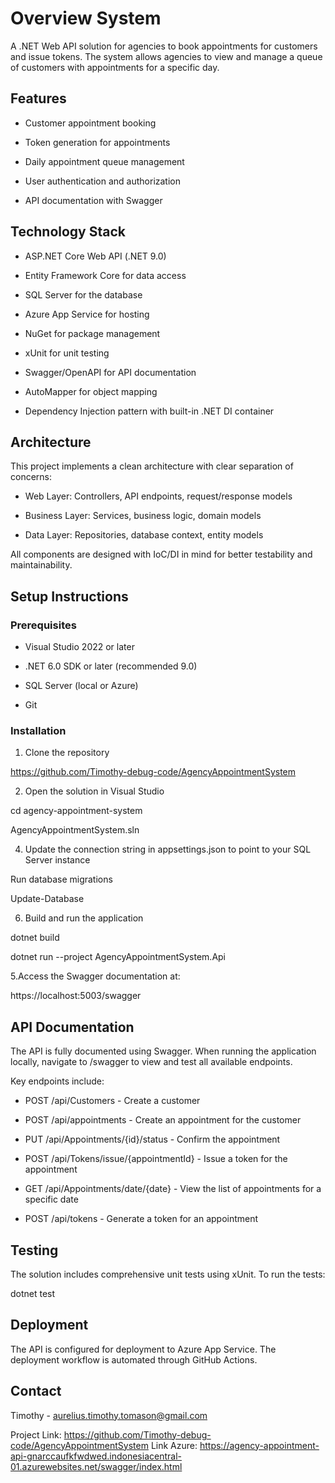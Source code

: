 # Overview System

A .NET Web API solution for agencies to book appointments for customers and issue tokens. The system allows agencies to view and manage a queue of customers with appointments for a specific day.


## Features

- Customer appointment booking

- Token generation for appointments

- Daily appointment queue management

- User authentication and authorization

- API documentation with Swagger

## Technology Stack

- ASP.NET Core Web API (.NET 9.0)
  
- Entity Framework Core for data access
  
- SQL Server for the database
  
- Azure App Service for hosting
  
- NuGet for package management
  
- xUnit for unit testing
  
- Swagger/OpenAPI for API documentation
  
- AutoMapper for object mapping
  
- Dependency Injection pattern with built-in .NET DI container

## Architecture

This project implements a clean architecture with clear separation of concerns:

- Web Layer: Controllers, API endpoints, request/response models
  
- Business Layer: Services, business logic, domain models
  
- Data Layer: Repositories, database context, entity models

All components are designed with IoC/DI in mind for better testability and maintainability.

## Setup Instructions

### Prerequisites

- Visual Studio 2022 or later
  
- .NET 6.0 SDK or later (recommended 9.0)
  
- SQL Server (local or Azure)
  
- Git

### Installation

1. Clone the repository

https://github.com/Timothy-debug-code/AgencyAppointmentSystem

2. Open the solution in Visual Studio
   
cd agency-appointment-system

AgencyAppointmentSystem.sln

4. Update the connection string in appsettings.json to point to your SQL Server instance
   
Run database migrations

Update-Database

6. Build and run the application
   
dotnet build

dotnet run --project AgencyAppointmentSystem.Api

5.Access the Swagger documentation at:

https://localhost:5003/swagger


## API Documentation

The API is fully documented using Swagger. When running the application locally, navigate to /swagger to view and test all available endpoints.

Key endpoints include:

- POST /api/Customers - Create a customer

- POST /api/appointments - Create an appointment for the customer

- PUT /api/Appointments/{id}/status - Confirm the appointment

- POST /api/Tokens/issue/{appointmentId} - Issue a token for the appointment

- GET /api/Appointments/date/{date} - View the list of appointments for a specific date

- POST /api/tokens - Generate a token for an appointment

## Testing

The solution includes comprehensive unit tests using xUnit. To run the tests:

dotnet test

## Deployment

The API is configured for deployment to Azure App Service. The deployment workflow is automated through GitHub Actions.

## Contact

Timothy - aurelius.timothy.tomason@gmail.com

Project Link: https://github.com/Timothy-debug-code/AgencyAppointmentSystem
Link Azure: https://agency-appointment-api-gnarccaufkfwdwed.indonesiacentral-01.azurewebsites.net/swagger/index.html
